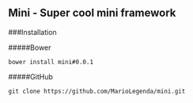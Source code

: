 ## Mini - Super cool mini framework

###Installation

#####Bower 

    bower install mini#0.0.1
    
#####GitHub

    git clone https://github.com/MarioLegenda/mini.git
    
    
    